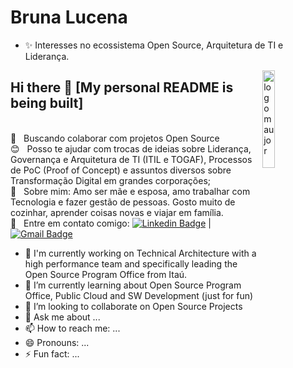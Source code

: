 # Bruna Lucena
- ✨ Interesses no ecossistema Open Source, Arquitetura de TI e Liderança.

<img width="20%" align="right" alt="logo maujor" src="https://i.pinimg.com/originals/0e/8b/ba/0e8bba3b043d49c8064324bedd01997f.gif">

## Hi there 👋 [My personal README is being built]



<br/> :purple_heart: &nbsp; Buscando colaborar com projetos Open Source
 <br/> :blush: &nbsp; Posso te ajudar com trocas de ideias sobre Liderança, Governança e Arquitetura de TI (ITIL e TOGAF), Processos de PoC (Proof of Concept) e assuntos diversos sobre Transformação Digital em grandes corporações;
 <br/> 💬  &nbsp; Sobre mim: Amo ser mãe e esposa, amo trabalhar com Tecnologia e fazer gestão de pessoas. Gosto muito de cozinhar, aprender coisas novas e viajar em família. 
 <br/> :email: &nbsp; Entre em contato comigo: [![Linkedin Badge](https://img.shields.io/badge/-BrunaLucena-blue?style=flat-square&logo=Linkedin&logoColor=white&link=https://www.linkedin.com/in/bruna-lucena-76812655/)](https://www.linkedin.com/in/bruna-lucena-76812655/) 
| 
[![Gmail Badge](https://img.shields.io/badge/-bruna.lucena@gmail.com-c14438?style=flat-square&logo=Gmail&logoColor=white&link=mailto:bruna.lucena@gmail.com)](mailto:bruna.lucenao@gmail.com)

- 🔭 I'm currently working on Technical Architecture with a high performance team and specifically leading the Open Source Program Office from Itaú.
- 🌱 I’m currently learning about Open Source Program Office, Public Cloud and SW Development (just for fun) 
- 👯 I’m looking to collaborate on Open Source Projects
- 💬 Ask me about ...
- 📫 How to reach me: ...
- 😄 Pronouns: ...
- ⚡ Fun fact: ...

